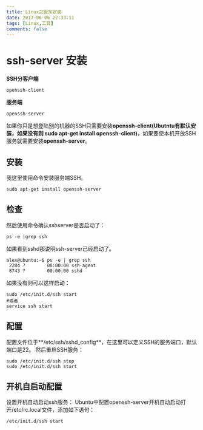 ```yaml
---
title: Linux之服务安装
date: 2017-06-06 22:33:11
tags: [Linux,工具]
comments: false
---
```


# ssh-server 安装

**SSH分客户端**
```
openssh-client
```
**服务端**
```
openssh-server
```
<!--more-->
如果你只是想登陆别的机器的SSH只需要安装**openssh-client**__(Ubutntu有默认安装，如果没有则 **sudo apt-get install openssh-client**)__，如果要使本机开放SSH服务就需要安装**openssh-server**。

## 安装
我这里使用命令安装服务端SSH。
```
sudo apt-get install openssh-server
```
## 检查
然后使用命令确认sshserver是否启动了：
```
ps -e |grep ssh
```

如果看到sshd那说明ssh-server已经启动了。
```
alex@ubuntu:~$ ps -e | grep ssh
 2284 ?        00:00:00 ssh-agent
 8743 ?        00:00:00 sshd
```

如果没有则可以这样启动：
```
sudo /etc/init.d/ssh start
#或者
service ssh start
```

## 配置
配置文件位于**/etc/ssh/sshd_config**，在这里可以定义SSH的服务端口，默认端口是22。
然后重启SSH服务：
```
sudo /etc/init.d/ssh stop
sudo /etc/init.d/ssh start
```
## 开机自启动配置
设置开机自动启动ssh服务：
Ubuntu中配置openssh-server开机自动启动打开/etc/rc.local文件，添加如下语句：
```
/etc/init.d/ssh start
```